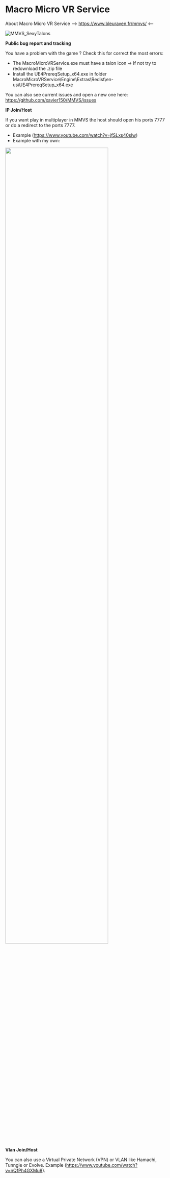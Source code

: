 # Macro Micro VR Service

About Macro Micro VR Service --> https://www.bleuraven.fr/mmvs/ <--

![MMVS_SexyTalons](https://user-images.githubusercontent.com/7216958/154977012-87b35140-d851-445e-9328-b4a5e370116c.jpg)

**Public bug report and tracking**

You have a problem with the game ? Check this for correct the most errors:
- The MacroMicroVRService.exe must have a talon icon -> If not try to redownload the .zip file
- Install the UE4PrereqSetup_x64.exe in folder MacroMicroVRService\Engine\Extras\Redist\en-us\UE4PrereqSetup_x64.exe

You can also see current issues and open a new one here: https://github.com/xavier150/MMVS/issues

**IP Join/Host**

If you want play in multiplayer in MMVS the host should open his ports 7777 or do a redirect to the ports 7777. 
- Example (https://www.youtube.com/watch?v=jfSLxs40sIw)
- Example with my own:

<img src="https://user-images.githubusercontent.com/7216958/154976344-ea492156-61a2-4927-bcb3-2dd6d113511c.jpg" width="80%" height="80%">

**Vlan Join/Host**

You can also use a Virtual Private Network (VPN) or VLAN like Hamachi, Tunngle or Evolve. Example (https://www.youtube.com/watch?v=nQfPh4GXMu8).
